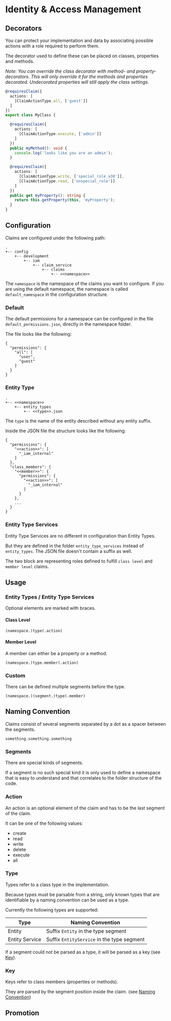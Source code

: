 # Identity & Access Management

## Decorators

You can protect your implementation and data by associating possible actions with a role required to perform them.

The decorator used to define these can be placed on classes, properties and methods.

_Note: You can override the class decorator with method- and property-decorators. This will only override it for the methods and properties decorated. Undecorated properties will still apply the class settings._

```typescript
@requiresClaim({
  actions: [
    [ClaimActionType.all, ['guest']]
  ]
})
export class MyClass {

  @requiresClaim({
    actions: [
      [ClaimActionType.execute, ['admin']]
    ]
  })
  public myMethod(): void {
    console.log('looks like you are an admin');
  }

  @requiresClaim({
    actions: [
      [ClaimActionType.write, ['special_role_a38']],
      [ClaimActionType.read, ['unspecial_role']]
    ]
  })
  public get myProperty(): string {
    return this.getProperty(this, 'myProperty');
  }
}
```

## Configuration

Claims are configured under the following path:
```
.
+-- config
    +-- development
        +-- iam
            +-- claim_service
                +-- claims
                    +-- <<namespace>>
```

The `namespace` is the namespace of the claims you want to configure.
If you are using the default namespace, the namespace is called `default_namespace` in the configuration structure.

### Default

The default permissions for a namespace can be configured in the file `default_permissions.json`, directly in the namespace folder.

The file looks like the following:
```
{
  "permissions": {
    "all": [
      "user",
      "guest"
    ]
  }
}
```

### Entity Type
```
.
+-- <<namespace>>
    +-- entity_types
        +-- <<type>>.json
```

The `type` is the name of the entity described without any entity suffix.

Inside the JSON file the structure looks like the following:

```
{
  "permissions": {
    "<<action>>": [
      "_iam_internal"
    ]
  },
  "class_members": {
    "<<member>>": {
      "permissions": {
        "<<action>>": [
          "_iam_internal"
        ]
      }
    },
    ...
  }
}
```

### Entity Type Services

Entity Type Services are no different in configuration than Entity Types.

But they are defined in the folder `entity_type_services` instead of `entity_types`.
The JSON file doesn't contain a suffix as well.

The two block are representing roles defined to fulfill `class level` and `member level` claims.

## Usage

### Entity Types / Entity Type Services
Optional elements are marked with braces.

#### Class Level
```
(namespace.)type(.action)
```

#### Member Level
A member can either be a property or a method.
```
(namespace.)type.member(.action)
```

### Custom
There can be defined multiple segments before the type. 
```
(namespace.)(segment.)type(.member)
```

## Naming Convention

Claims consist of several segments separated by a dot as a spacer between the segments.

```
something.something.something
```

### Segments

There are special kinds of segments.

If a segment is no such special kind it is only used to define a namespace that is easy to understand and that correlates to the folder structure of the code.

### Action

An action is an optional element of the claim and has to be the last segment of the claim.

It can be one of the following values:
* create
* read
* write
* delete
* execute
* all

### Type

Types refer to a class type in the implementation.

Because types must be parsable from a string, only known types that are identifiable by a naming convention can be used as a type.

Currently the following types are supported:

Type | Naming Convention
---------|----------
 Entity | Suffix `Entity` in the type segment
 Entity Service | Suffix `EntityService` in the type segment

If a segment could not be parsed as a type, it will be parsed as a key (see [Key](#key)).

### Key

Keys refer to class members (properties or methods).

They are parsed by the segment position inside the claim. (see [Naming Convention](#naming-convention)) 

## Promotion


